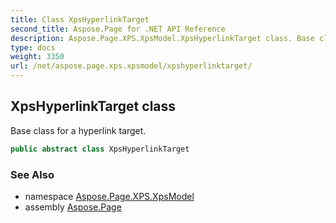 ```yaml
---
title: Class XpsHyperlinkTarget
second_title: Aspose.Page for .NET API Reference
description: Aspose.Page.XPS.XpsModel.XpsHyperlinkTarget class. Base class for a hyperlink target
type: docs
weight: 3350
url: /net/aspose.page.xps.xpsmodel/xpshyperlinktarget/
---
```

## XpsHyperlinkTarget class

Base class for a hyperlink target.

```csharp
public abstract class XpsHyperlinkTarget
```

### See Also

* namespace [Aspose.Page.XPS.XpsModel](../../aspose.page.xps.xpsmodel/)
* assembly [Aspose.Page](../../)


